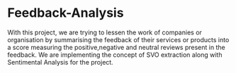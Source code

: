 # Feedback-Analysis
With this project, we are trying to lessen the work of companies or organisation by summarising the feedback of their services or products into a score measuring the positive,negative and neutral reviews present in the feedback. We are implementing the concept of SVO extraction along with Sentimental Analysis for the project. 
